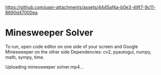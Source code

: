 
https://github.com/user-attachments/assets/4445af4a-b0e3-49f7-9c11-8690d47000ea
# Minesweeper Solver
To run, open code editor on one side of your screen and Google Minesweeper on the other side
Dependencies: cv2, pyautogui, numpy, math, sympy, time.

Uploading minesweeper solver.mp4…
